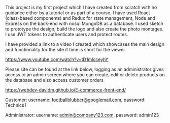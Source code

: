 This project is my first project which I have created from scratch with no guidance either by a tutorial or as part of a course. I have used React (class-based components) and Redux for state management, Node and Express on the back-end with nosql MongoDB as a database. I used sketch to prototype the design, build the logo and also create the photo montages.  I use JWT tokens to authenticate users and protect routes.

I have provided a link to a video I created which showcases the main design and functionality for the site if time is short for the viewer

https://www.youtube.com/watch?v=tD1mlcceyhY

Please site can be found at the link below, logging as an administrator gives access to an admin screen where you can create, edit or delete products on the database and also access customer orders

https://webdev-davidm.github.io/E-commerce-front-end/

Customer: username: footballblubber@googlemail.com, password: Technics1

Administrator: username: admin@company123.com, password: admin123

